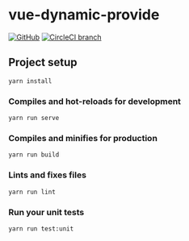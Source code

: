 # vue-dynamic-provide

<p align="center">

[![GitHub](https://img.shields.io/github/license/mashape/apistatus.svg)](https://github.com/LinusBorg/vue-dynamic-provide)
[![CircleCI branch](https://img.shields.io/circleci/project/github/LinusBorg/vue-dynamic-provide/develop.svg)](https://circleci.com/gh/LinusBorg/vue-dynamic-provide/tree/develop)

</p>

## Project setup

```
yarn install
```

### Compiles and hot-reloads for development

```
yarn run serve
```

### Compiles and minifies for production

```
yarn run build
```

### Lints and fixes files

```
yarn run lint
```

### Run your unit tests

```
yarn run test:unit
```
